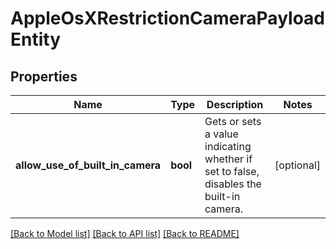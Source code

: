 # AppleOsXRestrictionCameraPayloadEntity

## Properties
Name | Type | Description | Notes
------------ | ------------- | ------------- | -------------
**allow_use_of_built_in_camera** | **bool** | Gets or sets a value indicating whether if set to false, disables the built-in camera. | [optional] 

[[Back to Model list]](../README.md#documentation-for-models) [[Back to API list]](../README.md#documentation-for-api-endpoints) [[Back to README]](../README.md)


